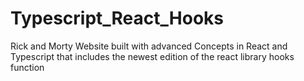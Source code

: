 # Typescript_React_Hooks
Rick and Morty Website built with advanced Concepts in React and Typescript
that includes the newest edition of the react library hooks function 
